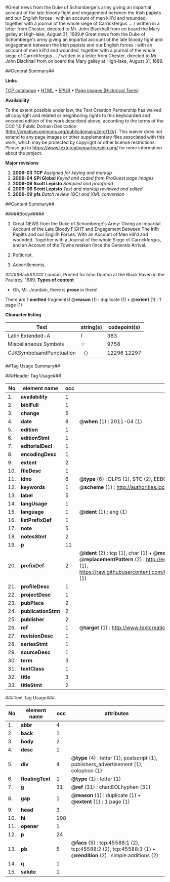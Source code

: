 #Great news from the Duke of Schomberge's army giving an impartial account of the late bloody fight and engagement between the Irish papists and our English forces : with an account of men kill'd and wounded, together with a journal of the whole siege of Carrickfergus ... / written in a letter from Chester, directed to Mr. John Blackhall from on board the Mary galley at High-lake, August 31, 1689.#
Great news from the Duke of Schomberge's army giving an impartial account of the late bloody fight and engagement between the Irish papists and our English forces : with an account of men kill'd and wounded, together with a journal of the whole siege of Carrickfergus ... / written in a letter from Chester, directed to Mr. John Blackhall from on board the Mary galley at High-lake, August 31, 1689.

##General Summary##

**Links**

[TCP catalogue](http://www.ota.ox.ac.uk/tcp/)  • 
[HTML](http://tei.it.ox.ac.uk/tcp/Texts-HTML/free/A41/A41932.html)  • 
[EPUB](http://tei.it.ox.ac.uk/tcp/Texts-EPUB/free/A41/A41932.epub) • 
[Page images (Historical Texts)](https://historicaltexts.jisc.ac.uk/eebo-10736631e)

**Availability**

To the extent possible under law, the Text Creation Partnership has waived all copyright and related or neighboring rights to this keyboarded and encoded edition of the work described above, according to the terms of the CC0 1.0 Public Domain Dedication (http://creativecommons.org/publicdomain/zero/1.0/). This waiver does not extend to any page images or other supplementary files associated with this work, which may be protected by copyright or other license restrictions. Please go to https://www.textcreationpartnership.org/ for more information about the project.

**Major revisions**

1. __2009-03__ __TCP__ *Assigned for keying and markup*
1. __2009-04__ __SPi Global__ *Keyed and coded from ProQuest page images*
1. __2009-06__ __Scott Lepisto__ *Sampled and proofread*
1. __2009-06__ __Scott Lepisto__ *Text and markup reviewed and edited*
1. __2009-09__ __pfs__ *Batch review (QC) and XML conversion*

##Content Summary##

#####Body#####

1. Great NEWS from the Duke of Schomberge's Army: Giving an Impartial Account of the Late Bloody FIGHT and Engagement Between The Iriſh Papiſts and our Engliſh Forces: With an Account of Men kill'd and wounded. Together with a Journal of the whole Siege of Carrickfergus, and an Account of the Towns retaken ſince the Generals Arrival.

1. Poſtſcript.

1. Advertiſements.

#####Back#####
London, Printed for Iohn Dunton at the Black Raven in the Poultrey. 1689.
**Types of content**

  * Oh, Mr. Jourdain, there is **prose** in there!

There are 1 **omitted** fragments! 
 @__reason__ (1) : duplicate (1)  •  @__extent__ (1) : 1 page (1)

**Character listing**


|Text|string(s)|codepoint(s)|
|---|---|---|
|Latin Extended-A|ſ|383|
|Miscellaneous Symbols|☞|9758|
|CJKSymbolsandPunctuation|〈〉|12296 12297|

##Tag Usage Summary##

###Header Tag Usage###

|No|element name|occ|attributes|
|---|---|---|---|
|1.|__availability__|1||
|2.|__biblFull__|1||
|3.|__change__|5||
|4.|__date__|8| @__when__ (1) : 2011-04 (1)|
|5.|__edition__|1||
|6.|__editionStmt__|1||
|7.|__editorialDecl__|1||
|8.|__encodingDesc__|1||
|9.|__extent__|2||
|10.|__fileDesc__|1||
|11.|__idno__|6| @__type__ (6) : DLPS (1), STC (2), EEBO-CITATION (1), OCLC (1), VID (1)|
|12.|__keywords__|1| @__scheme__ (1) : http://authorities.loc.gov/ (1)|
|13.|__label__|5||
|14.|__langUsage__|1||
|15.|__language__|1| @__ident__ (1) : eng (1)|
|16.|__listPrefixDef__|1||
|17.|__note__|5||
|18.|__notesStmt__|2||
|19.|__p__|11||
|20.|__prefixDef__|2| @__ident__ (2) : tcp (1), char (1)  •  @__matchPattern__ (2) : ([0-9\-]+):([0-9IVX]+) (1), (.+) (1)  •  @__replacementPattern__ (2) : http://eebo.chadwyck.com/downloadtiff?vid=$1&page=$2 (1), https://raw.githubusercontent.com/textcreationpartnership/Texts/master/tcpchars.xml#$1 (1)|
|21.|__profileDesc__|1||
|22.|__projectDesc__|1||
|23.|__pubPlace__|2||
|24.|__publicationStmt__|2||
|25.|__publisher__|2||
|26.|__ref__|1| @__target__ (1) : http://www.textcreationpartnership.org/docs/. (1)|
|27.|__revisionDesc__|1||
|28.|__seriesStmt__|1||
|29.|__sourceDesc__|1||
|30.|__term__|3||
|31.|__textClass__|1||
|32.|__title__|3||
|33.|__titleStmt__|2||


###Text Tag Usage###

|No|element name|occ|attributes|
|---|---|---|---|
|1.|__abbr__|4||
|2.|__back__|1||
|3.|__body__|2||
|4.|__desc__|1||
|5.|__div__|4| @__type__ (4) : letter (1), postscript (1), publishers_advertisement (1), colophon (1)|
|6.|__floatingText__|1| @__type__ (1) : letter (1)|
|7.|__g__|31| @__ref__ (31) : char:EOLhyphen (31)|
|8.|__gap__|1| @__reason__ (1) : duplicate (1)  •  @__extent__ (1) : 1 page (1)|
|9.|__head__|3||
|10.|__hi__|108||
|11.|__opener__|1||
|12.|__p__|24||
|13.|__pb__|5| @__facs__ (5) : tcp:45588:1 (2), tcp:45588:2 (2), tcp:45588:3 (1)  •  @__rendition__ (2) : simple:additions (2)|
|14.|__q__|1||
|15.|__salute__|1||
